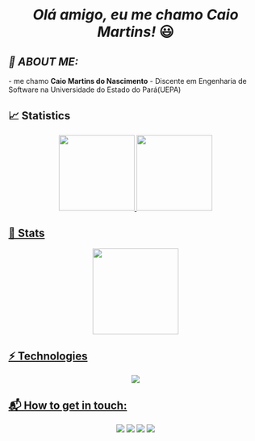 <div align="center">
   <h1> <i> Olá amigo, eu me chamo Caio Martins!</i> 😃️ 
</div>
 
 <div align="">  <h2> <i> 🤙 ABOUT ME:</i> </div>
<!--    <div align="center">
      <img width="10%" src="https://usercontent1.hubstatic.com/11837488.png"></img>
    </div> -->

<div align=""> 
   -  me chamo <b> Caio Martins do Nascimento</b>
   - Discente em Engenharia de Software na Universidade do Estado do Pará(UEPA)
</div>
 

##  📈 Statistics
<div align="center">
  <a href="https://github.com/CaioMartinss">
  <img height="150em" src="https://github-readme-stats.vercel.app/api?username=CaioMartinss&show_icons=true&theme=cobalt&include_all_commits=true&count_private=true"/>
  <img height="150em" src="https://github-readme-stats.vercel.app/api/top-langs/?username=CaioMartinss&layout=compact&langs_count=7&theme=cobalt"/>
</div>

##  🚀 Stats
  <div align="center">
      <img height="170em" src="http://github-readme-streak-stats.herokuapp.com?user=CaioMartinss&theme=dracula&hide_border=true&locale=pt-br(https://git.io/streak-stats)"></img>
  </div>

## ⚡ Technologies  
<div align="center">
  <img height=""src="https://skillicons.dev/icons?i=js,ts,html,css,react,nodejs,express,mysql,heroku,git,github,bash"></img>
</div>

   
## 📬 How to get in touch:  
<div align="center"> 
  <a href="https://www.instagram.com/caiomartinxs__/" target="_blank"><img src="https://img.shields.io/badge/-Instagram-%23E4405F?style=for-the-badge&logo=instagram&logoColor=white" target="_blank"></a>
  <a href = "mailto:martinscaio29@gmail.com"><img src="https://img.shields.io/badge/-Gmail-%23333?style=for-the-badge&logo=gmail&logoColor=white" target="_blank"></a>
  <a href= "https://www.linkedin.com/in/caio-martinss/" target="_blank"><img src="https://img.shields.io/badge/LinkedIn-0077B5?style=for-the-badge&logo=linkedin&logoColor=white" target="_blank"></a> 
  <a href="#" target="_blank"><img src="https://img.shields.io/badge/Facebook-1877F2?style=for-the-badge&logo=facebook&logoColor=white" target="_blank"></a> 
  </a> 
</div>
